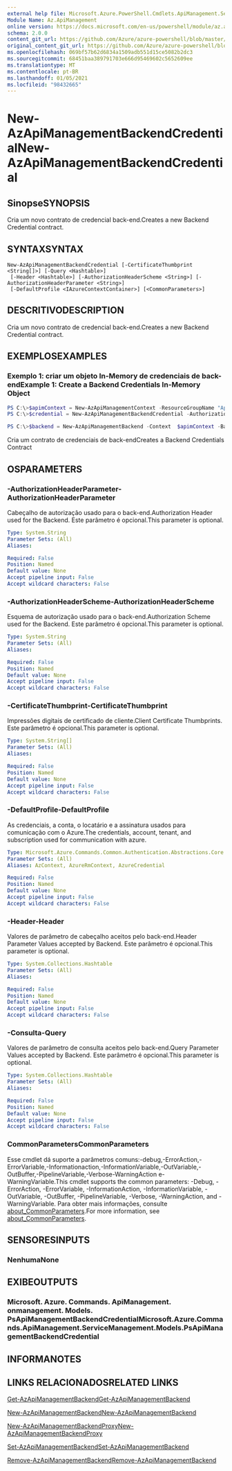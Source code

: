 ```yaml
---
external help file: Microsoft.Azure.PowerShell.Cmdlets.ApiManagement.ServiceManagement.dll-Help.xml
Module Name: Az.ApiManagement
online version: https://docs.microsoft.com/en-us/powershell/module/az.apimanagement/new-azapimanagementbackendcredential
schema: 2.0.0
content_git_url: https://github.com/Azure/azure-powershell/blob/master/src/ApiManagement/ApiManagement/help/New-AzApiManagementBackendCredential.md
original_content_git_url: https://github.com/Azure/azure-powershell/blob/master/src/ApiManagement/ApiManagement/help/New-AzApiManagementBackendCredential.md
ms.openlocfilehash: 069bf57b62d6834a1509adb551d15ce5082b2dc3
ms.sourcegitcommit: 68451baa389791703e666d95469602c5652609ee
ms.translationtype: MT
ms.contentlocale: pt-BR
ms.lasthandoff: 01/05/2021
ms.locfileid: "98432665"
---
```

# <span data-ttu-id="f7f94-101">New-AzApiManagementBackendCredential</span><span class="sxs-lookup"><span data-stu-id="f7f94-101">New-AzApiManagementBackendCredential</span></span>

## <span data-ttu-id="f7f94-102">Sinopse</span><span class="sxs-lookup"><span data-stu-id="f7f94-102">SYNOPSIS</span></span>
<span data-ttu-id="f7f94-103">Cria um novo contrato de credencial back-end.</span><span class="sxs-lookup"><span data-stu-id="f7f94-103">Creates a new Backend Credential contract.</span></span>

## <span data-ttu-id="f7f94-104">SYNTAX</span><span class="sxs-lookup"><span data-stu-id="f7f94-104">SYNTAX</span></span>

```
New-AzApiManagementBackendCredential [-CertificateThumbprint <String[]>] [-Query <Hashtable>]
 [-Header <Hashtable>] [-AuthorizationHeaderScheme <String>] [-AuthorizationHeaderParameter <String>]
 [-DefaultProfile <IAzureContextContainer>] [<CommonParameters>]
```

## <span data-ttu-id="f7f94-105">DESCRITIVO</span><span class="sxs-lookup"><span data-stu-id="f7f94-105">DESCRIPTION</span></span>
<span data-ttu-id="f7f94-106">Cria um novo contrato de credencial back-end.</span><span class="sxs-lookup"><span data-stu-id="f7f94-106">Creates a new Backend Credential contract.</span></span>

## <span data-ttu-id="f7f94-107">EXEMPLOS</span><span class="sxs-lookup"><span data-stu-id="f7f94-107">EXAMPLES</span></span>

### <span data-ttu-id="f7f94-108">Exemplo 1: criar um objeto In-Memory de credenciais de back-end</span><span class="sxs-lookup"><span data-stu-id="f7f94-108">Example 1: Create a Backend Credentials In-Memory Object</span></span>
```powershell
PS C:\>$apimContext = New-AzApiManagementContext -ResourceGroupName "Api-Default-WestUS" -ServiceName "contoso"
PS C:\>$credential = New-AzApiManagementBackendCredential -AuthorizationHeaderScheme basic -AuthorizationHeaderParameter opensesame -Query @{"sv" = @('xx', 'bb'); "sr" = @('cc')} -Header @{"x-my-1" = @('val1', 'val2')}

PS C:\>$backend = New-AzApiManagementBackend -Context  $apimContext -BackendId 123 -Url 'https://contoso.com/awesomeapi' -Protocol http -Title "first backend" -SkipCertificateChainValidation $true -Credential $credential -Description "my backend"
```

<span data-ttu-id="f7f94-109">Cria um contrato de credenciais de back-end</span><span class="sxs-lookup"><span data-stu-id="f7f94-109">Creates a Backend Credentials Contract</span></span>

## <span data-ttu-id="f7f94-110">OS</span><span class="sxs-lookup"><span data-stu-id="f7f94-110">PARAMETERS</span></span>

### <span data-ttu-id="f7f94-111">-AuthorizationHeaderParameter</span><span class="sxs-lookup"><span data-stu-id="f7f94-111">-AuthorizationHeaderParameter</span></span>
<span data-ttu-id="f7f94-112">Cabeçalho de autorização usado para o back-end.</span><span class="sxs-lookup"><span data-stu-id="f7f94-112">Authorization Header used for the Backend.</span></span>
<span data-ttu-id="f7f94-113">Este parâmetro é opcional.</span><span class="sxs-lookup"><span data-stu-id="f7f94-113">This parameter is optional.</span></span>

```yaml
Type: System.String
Parameter Sets: (All)
Aliases:

Required: False
Position: Named
Default value: None
Accept pipeline input: False
Accept wildcard characters: False
```

### <span data-ttu-id="f7f94-114">-AuthorizationHeaderScheme</span><span class="sxs-lookup"><span data-stu-id="f7f94-114">-AuthorizationHeaderScheme</span></span>
<span data-ttu-id="f7f94-115">Esquema de autorização usado para o back-end.</span><span class="sxs-lookup"><span data-stu-id="f7f94-115">Authorization Scheme used for the Backend.</span></span>
<span data-ttu-id="f7f94-116">Este parâmetro é opcional.</span><span class="sxs-lookup"><span data-stu-id="f7f94-116">This parameter is optional.</span></span>

```yaml
Type: System.String
Parameter Sets: (All)
Aliases:

Required: False
Position: Named
Default value: None
Accept pipeline input: False
Accept wildcard characters: False
```

### <span data-ttu-id="f7f94-117">-CertificateThumbprint</span><span class="sxs-lookup"><span data-stu-id="f7f94-117">-CertificateThumbprint</span></span>
<span data-ttu-id="f7f94-118">Impressões digitais de certificado de cliente.</span><span class="sxs-lookup"><span data-stu-id="f7f94-118">Client Certificate Thumbprints.</span></span>
<span data-ttu-id="f7f94-119">Este parâmetro é opcional.</span><span class="sxs-lookup"><span data-stu-id="f7f94-119">This parameter is optional.</span></span>

```yaml
Type: System.String[]
Parameter Sets: (All)
Aliases:

Required: False
Position: Named
Default value: None
Accept pipeline input: False
Accept wildcard characters: False
```

### <span data-ttu-id="f7f94-120">-DefaultProfile</span><span class="sxs-lookup"><span data-stu-id="f7f94-120">-DefaultProfile</span></span>
<span data-ttu-id="f7f94-121">As credenciais, a conta, o locatário e a assinatura usados para comunicação com o Azure.</span><span class="sxs-lookup"><span data-stu-id="f7f94-121">The credentials, account, tenant, and subscription used for communication with azure.</span></span>

```yaml
Type: Microsoft.Azure.Commands.Common.Authentication.Abstractions.Core.IAzureContextContainer
Parameter Sets: (All)
Aliases: AzContext, AzureRmContext, AzureCredential

Required: False
Position: Named
Default value: None
Accept pipeline input: False
Accept wildcard characters: False
```

### <span data-ttu-id="f7f94-122">-Header</span><span class="sxs-lookup"><span data-stu-id="f7f94-122">-Header</span></span>
<span data-ttu-id="f7f94-123">Valores de parâmetro de cabeçalho aceitos pelo back-end.</span><span class="sxs-lookup"><span data-stu-id="f7f94-123">Header Parameter Values accepted by Backend.</span></span>
<span data-ttu-id="f7f94-124">Este parâmetro é opcional.</span><span class="sxs-lookup"><span data-stu-id="f7f94-124">This parameter is optional.</span></span>

```yaml
Type: System.Collections.Hashtable
Parameter Sets: (All)
Aliases:

Required: False
Position: Named
Default value: None
Accept pipeline input: False
Accept wildcard characters: False
```

### <span data-ttu-id="f7f94-125">-Consulta</span><span class="sxs-lookup"><span data-stu-id="f7f94-125">-Query</span></span>
<span data-ttu-id="f7f94-126">Valores de parâmetro de consulta aceitos pelo back-end.</span><span class="sxs-lookup"><span data-stu-id="f7f94-126">Query Parameter Values accepted by Backend.</span></span>
<span data-ttu-id="f7f94-127">Este parâmetro é opcional.</span><span class="sxs-lookup"><span data-stu-id="f7f94-127">This parameter is optional.</span></span>

```yaml
Type: System.Collections.Hashtable
Parameter Sets: (All)
Aliases:

Required: False
Position: Named
Default value: None
Accept pipeline input: False
Accept wildcard characters: False
```

### <span data-ttu-id="f7f94-128">CommonParameters</span><span class="sxs-lookup"><span data-stu-id="f7f94-128">CommonParameters</span></span>
<span data-ttu-id="f7f94-129">Esse cmdlet dá suporte a parâmetros comuns:-debug,-ErrorAction,-ErrorVariable,-Informationaction,-InformationVariable,-OutVariable,-OutBuffer,-PipelineVariable,-Verbose-WarningAction e-WarningVariable.</span><span class="sxs-lookup"><span data-stu-id="f7f94-129">This cmdlet supports the common parameters: -Debug, -ErrorAction, -ErrorVariable, -InformationAction, -InformationVariable, -OutVariable, -OutBuffer, -PipelineVariable, -Verbose, -WarningAction, and -WarningVariable.</span></span> <span data-ttu-id="f7f94-130">Para obter mais informações, consulte [about_CommonParameters](http://go.microsoft.com/fwlink/?LinkID=113216).</span><span class="sxs-lookup"><span data-stu-id="f7f94-130">For more information, see [about_CommonParameters](http://go.microsoft.com/fwlink/?LinkID=113216).</span></span>

## <span data-ttu-id="f7f94-131">SENSORES</span><span class="sxs-lookup"><span data-stu-id="f7f94-131">INPUTS</span></span>

### <span data-ttu-id="f7f94-132">Nenhuma</span><span class="sxs-lookup"><span data-stu-id="f7f94-132">None</span></span>

## <span data-ttu-id="f7f94-133">EXIBE</span><span class="sxs-lookup"><span data-stu-id="f7f94-133">OUTPUTS</span></span>

### <span data-ttu-id="f7f94-134">Microsoft. Azure. Commands. ApiManagement. onmanagement. Models. PsApiManagementBackendCredential</span><span class="sxs-lookup"><span data-stu-id="f7f94-134">Microsoft.Azure.Commands.ApiManagement.ServiceManagement.Models.PsApiManagementBackendCredential</span></span>

## <span data-ttu-id="f7f94-135">INFORMA</span><span class="sxs-lookup"><span data-stu-id="f7f94-135">NOTES</span></span>

## <span data-ttu-id="f7f94-136">LINKS RELACIONADOS</span><span class="sxs-lookup"><span data-stu-id="f7f94-136">RELATED LINKS</span></span>

[<span data-ttu-id="f7f94-137">Get-AzApiManagementBackend</span><span class="sxs-lookup"><span data-stu-id="f7f94-137">Get-AzApiManagementBackend</span></span>](./Get-AzApiManagementBackend.md)

[<span data-ttu-id="f7f94-138">New-AzApiManagementBackend</span><span class="sxs-lookup"><span data-stu-id="f7f94-138">New-AzApiManagementBackend</span></span>](./New-AzApiManagementBackend.md)

[<span data-ttu-id="f7f94-139">New-AzApiManagementBackendProxy</span><span class="sxs-lookup"><span data-stu-id="f7f94-139">New-AzApiManagementBackendProxy</span></span>](./New-AzApiManagementBackendProxy.md)

[<span data-ttu-id="f7f94-140">Set-AzApiManagementBackend</span><span class="sxs-lookup"><span data-stu-id="f7f94-140">Set-AzApiManagementBackend</span></span>](./Set-AzApiManagementBackend.md)

[<span data-ttu-id="f7f94-141">Remove-AzApiManagementBackend</span><span class="sxs-lookup"><span data-stu-id="f7f94-141">Remove-AzApiManagementBackend</span></span>](./Remove-AzApiManagementBackend.md)
